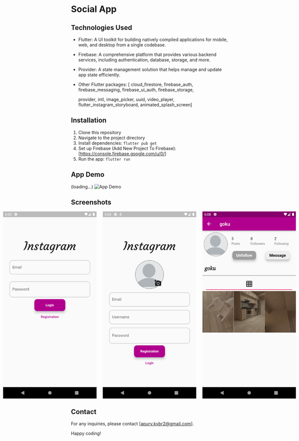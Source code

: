 # Social App


## Technologies Used

- Flutter: A UI toolkit for building natively compiled applications for mobile, web, and desktop from a single codebase.
- Firebase: A comprehensive platform that provides various backend services, including authentication, database, storage, and more.
- Provider: A state management solution that helps manage and update app state efficiently.
- Other Flutter packages:
  [ cloud_firestore,
  firebase_auth,
  firebase_messaging,
  firebase_ui_auth,
  firebase_storage,

  provider,
  intl,
  image_picker,
  uuid,
  video_player,
  flutter_instagram_storyboard,
  animated_splash_screen]
  

## Installation

1. Clone this repository
2. Navigate to the project directory
3. Install dependencies: `flutter pub get`
4. Set up Firebase (Add New Project To Firebase): [https://console.firebase.google.com/u/0/]
5. Run the app: `flutter run`

## App Demo
(loading...)
<img src="Screenshots/rundown.gif" alt="App Demo" height="500" />

## Screenshots

<div style="display: flex; justify-content: center;">
  <img src="Screenshots/Screenshot_1692551140.png" alt="Screenshot 1" width="300" style="margin-right: 20px;" />
  <img src="Screenshots/Screenshot_1692551155.png" alt="Screenshot 2" width="300" style="margin-right: 20px;" />
  <img src="Screenshots/Screenshot_1692551284.png" alt="Screenshot 3" width="300" />
</div>




## Contact

For any inquiries, please contact [apurv.kvbr2@gmail.com].

Happy coding!

